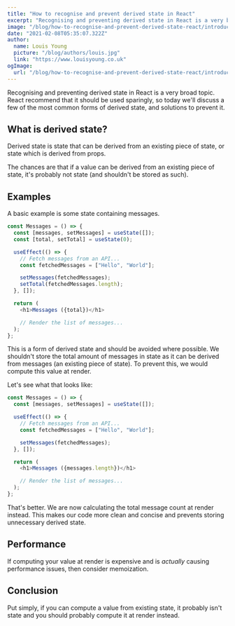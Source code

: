 ```yaml
---
title: "How to recognise and prevent derived state in React"
excerpt: "Recognising and preventing derived state in React is a very broad topic. React recommend that it should be used sparingly, so today we'll discuss a few of the most common forms of derived state, and solutions to prevent it."
image: "/blog/how-to-recognise-and-prevent-derived-state-react/introduction.jpg"
date: "2021-02-08T05:35:07.322Z"
author:
  name: Louis Young
  picture: "/blog/authors/louis.jpg"
  link: "https://www.louisyoung.co.uk"
ogImage:
  url: "/blog/how-to-recognise-and-prevent-derived-state-react/introduction.jpg"
---
```


Recognising and preventing derived state in React is a very broad topic. React recommend that it should be used sparingly, so today we'll discuss a few of the most common forms of derived state, and solutions to prevent it.

## What is derived state?

Derived state is state that can be derived from an existing piece of state, or state which is derived from props.

The chances are that if a value can be derived from an existing piece of state, it's probably not state (and shouldn't be stored as such).

## Examples

A basic example is some state containing messages.

```js
const Messages = () => {
  const [messages, setMessages] = useState([]);
  const [total, setTotal] = useState(0);

  useEffect(() => {
    // Fetch messages from an API...
    const fetchedMessages = ["Hello", "World"];

    setMessages(fetchedMessages);
    setTotal(fetchedMessages.length);
  }, []);

  return (
    <h1>Messages ({total})</h1>

    // Render the list of messages...
  );
};
```

This is a form of derived state and should be avoided where possible. We shouldn't store the total amount of messages in state as it can be derived from messages (an existing piece of state). To prevent this, we would compute this value at render.

Let's see what that looks like:

```js
const Messages = () => {
  const [messages, setMessages] = useState([]);

  useEffect(() => {
    // Fetch messages from an API...
    const fetchedMessages = ["Hello", "World"];

    setMessages(fetchedMessages);
  }, []);

  return (
    <h1>Messages ({messages.length})</h1>

    // Render the list of messages...
  );
};
```

That's better. We are now calculating the total message count at render instead. This makes our code more clean and concise and prevents storing unnecessary derived state.

## Performance

If computing your value at render is expensive and is _actually_ causing performance issues, then consider memoization.

## Conclusion

Put simply, if you can compute a value from existing state, it probably isn't state and you should probably compute it at render instead.
